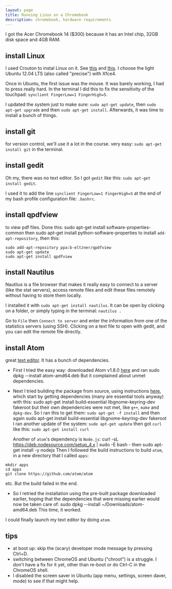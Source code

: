 ```yaml
---
layout: page
title: Running Linux on a Chromebook
description: chromebook, hardware requirements
---
```


I got the Acer Chromebook 14 ($300) because it has an Intel chip, 32GB disk space and 4GB RAM.

install Linux
-------------

I used Crouton to instal Linux on it. See
[this](https://www.linux.com/learn/how-easily-install-ubuntu-chromebook-crouton)
and [this](https://github.com/dnschneid/crouton).
I choose the light Ubuntu 12.04 LTS (also called "precise") with Xfce4.

Once in Ubuntu, the first issue was the mouse. It was barely working, I had to press
really hard. In the terminal I did this to fix the sensitivity of the touchpad:
`synclient FingerLow=1 FingerHigh=5`.

I updated the system just to make sure:
`sudo apt-get update`, then `sudo apt-get upgrade` and then `sudo apt-get install`.
Afterwards, it was time to install a bunch of things.

<!--
Later, I downloaded the crouton extension and ran this in the chromeOS shell
to be able to use Ubuntu within ChromeOS's browser:
`sudo sh -e ~/Download/crouton -u -t xiwi`. To check what I had installed, I did
`sudo edit-chroot -al` (from the ChromeOS shell). To revert back to the `xorg`
method to handle windows instead of xiwi, I did
`sudo sh -e ~/Download/crouton -u -t x11`.
-->

install git
-----------
for version control, we'll use it a lot in the course.
very easy: `sudo apt-get install git` in the terminal.

install gedit
-------------
Oh my, there was no text editor. So I got `gedit` like this:
`sudo apt-get install gedit`.

I used it to add the line `synclient FingerLow=1 FingerHigh=5`
at the end of my bash profile configuration file: `.bashrc`.

install qpdfview
----------------
to view pdf files. Done this:
    sudo apt-get install software-properties-common
then
    sudo apt-get install python-software-properties
to install `add-apt-repository`,
then this:

```
sudo add-apt-repository ppa:b-eltzner/qpdfview
sudo apt-get update
sudo apt-get install qpdfview
```

install Nautilus
----------------

Nautilus is a file browser that makes it really easy to connect to a server
(like the stat servers), access remote files and edit these files remotely without
having to store them locally.

I installed it with `sudo apt-get install nautilus`. It can be open by
clicking on a folder, or simply typing in the terminal: `nautilus .`

Go to `File` then `Connect to server` and enter the information from one
of the statistics servers (using SSH). Clicking on a text file to open
with gedit, and you can edit the remote file directly.


install Atom
------------
great [text editor](https://github.com/atom/atom).
It has a bunch of dependencies.

- First I tried the easy way: downloaded Atom v1.8.0
[here](https://github.com/atom/atom/releases/download/v1.8.0/atom-amd64.deb) and ran
    sudo dpkg --install atom-amd64.deb
But it complained about unmet dependencies.

- Next I tried building the package from source, using instructions
[here](https://github.com/atom/atom/blob/master/docs/build-instructions/linux.md),
which start by getting dependencies (many are essential tools anyway) with this:
    sudo apt-get install build-essential libgnome-keyring-dev fakeroot
but their own dependencies were not met, like `g++`, `make` and `dpkg-dev`.
So I ran this to get them: `sudo apt-get -f install` and then again
    sudo apt-get install build-essential libgnome-keyring-dev fakeroot 
I ran another update of the system: `sudo apt-get update` then got `curl` like this:
`sudo apt-get install curl`

  Another of `atom`'s dependency is `Node.js`:
    curl -sL https://deb.nodesource.com/setup_4.x | sudo -E bash -
then
    sudo apt-get install -y nodejs
Then I followed the build instructions to build `atom`, in a new directory that I called
`apps`: 

```
mkdir apps
cd apps
git clone https://github.com/atom/atom
```
etc. But the build failed in the end.

- So I retried the installation using the pre-built package downloaded earlier,
hoping that the dependencies that were missing earlier would now be taken care of:
        sudo dpkg --install ~/Downloads/atom-amd64.deb
This time, it worked.

I could finally launch my text editor by doing `atom`.

tips
----
- at boot up: skip the (scary) developer mode message by pressing Ctrl+D.
- switching between ChromeOS and Ubuntu ("chroot") is a struggle.
  I don't have a fix for it yet, other than re-boot or do Ctrl-C in the ChromeOS shell.
- I disabled the screen saver in Ubuntu (app menu, settings, screen daver, mode) to see if
  that might help.
